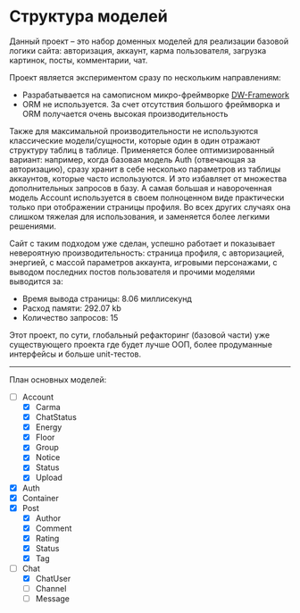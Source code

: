 
# Структура моделей

Данный проект – это набор доменных моделей для реализации базовой логики сайта: авторизация, аккаунт, карма 
пользователя, загрузка картинок, посты, комментарии, чат.

Проект является экспериментом сразу по нескольким направлениям:

- Разрабатывается на самописном микро-фреймворке [DW-Framework](https://github.com/WalkWeb/DW-Framework)
- ORM не используется. За счет отсутствия большого фреймворка и ORM получается очень высокая производительность

Также для максимальной производительности не используются классические модели/сущности, которые один в один отражают
структуру таблиц в таблице. Применяется более оптимизированный вариант: например, когда базовая модель Auth (отвечающая 
за авторизацию), сразу хранит в себе несколько параметров из таблицы аккаунтов, которые часто используются. И это 
избавляет от множества дополнительных запросов в базу. А самая большая и навороченная модель Account используется в
своем полноценном виде практически только при отображении страницы профиля. Во всех других случаях она слишком 
тяжелая для использования, и заменяется более легкими решениями.

Сайт с таким подходом уже сделан, успешно работает и показывает невероятную производительность: страница профиля, с 
авторизацией, энергией, с массой параметров аккаунта, игровыми персонажами, с выводом последних постов пользователя и 
прочими моделями выводится за:

- Время вывода страницы: 8.06 миллисекунд
- Расход памяти: 292.07 kb
- Количество запросов: 15

Этот проект, по сути, глобальный рефакторинг (базовой части) уже существующего проекта где будет лучше ООП, более 
продуманные интерфейсы и больше unit-тестов.

---------------------------

План основных моделей:

- [ ] Account
    - [x] Carma 
    - [x] ChatStatus
    - [x] Energy
    - [x] Floor
    - [x] Group
    - [x] Notice
    - [x] Status
    - [x] Upload
- [x] Auth
- [x] Container
- [x] Post
    - [x] Author
    - [x] Comment
    - [x] Rating
    - [x] Status
    - [x] Tag
- [ ] Chat
    - [x] ChatUser
    - [ ] Channel
    - [ ] Message
